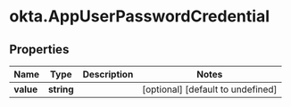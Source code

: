 # okta.AppUserPasswordCredential

## Properties

Name | Type | Description | Notes
------------ | ------------- | ------------- | -------------
**value** | **string** |  | [optional] [default to undefined]

